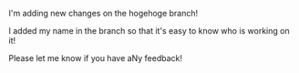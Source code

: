 I'm adding new changes on the hogehoge branch!

I added my name in the branch so that it's easy to know who is working on it!

Please let me know if you have aNy feedback!
